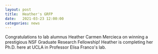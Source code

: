 ```yaml
---
layout: post
title:  Heather's GRFP
date:   2021-03-23 12:00:00
categories: news
---
```

Congratulations to lab alumnus Heather Carmen Mercieca on winning a prestigious NSF Graduate Research Fellowship! Heather is completing her Ph.D. here at UCLA in Professor Elisa Franco's lab.
